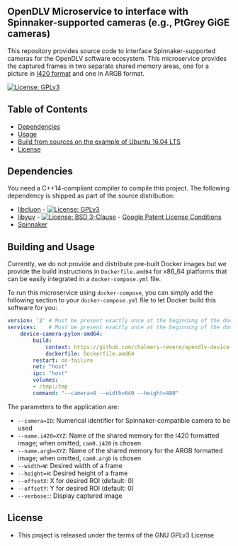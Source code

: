 ## OpenDLV Microservice to interface with Spinnaker-supported cameras (e.g., PtGrey GiGE cameras)

This repository provides source code to interface Spinnaker-supported cameras
for the OpenDLV software ecosystem. This microservice provides the captured frames
in two separate shared memory areas, one for a picture in [I420 format](https://wiki.videolan.org/YUV/#I420)
and one in ARGB format.

[![License: GPLv3](https://img.shields.io/badge/license-GPL--3-blue.svg
)](https://www.gnu.org/licenses/gpl-3.0.txt)


## Table of Contents
* [Dependencies](#dependencies)
* [Usage](#usage)
* [Build from sources on the example of Ubuntu 16.04 LTS](#build-from-sources-on-the-example-of-ubuntu-1604-lts)
* [License](#license)


## Dependencies
You need a C++14-compliant compiler to compile this project. The following
dependency is shipped as part of the source distribution:

* [libcluon](https://github.com/chrberger/libcluon) - [![License: GPLv3](https://img.shields.io/badge/license-GPL--3-blue.svg
)](https://www.gnu.org/licenses/gpl-3.0.txt)
* [libyuv](https://chromium.googlesource.com/libyuv/libyuv/+/master) - [![License: BSD 3-Clause](https://img.shields.io/badge/License-BSD%203--Clause-blue.svg)](https://opensource.org/licenses/BSD-3-Clause) - [Google Patent License Conditions](https://chromium.googlesource.com/libyuv/libyuv/+/master/PATENTS)
* [Spinnaker](https://eu.ptgrey.com/support/downloads)


## Building and Usage
Currently, we do not provide and distribute pre-built Docker images but we provide
the build instructions in `Dockerfile.amd64` for x86_64 platforms that can be
easily integrated in a `docker-compose.yml` file.

To run this microservice using `docker-compose`, you can simply add the following
section to your `docker-compose.yml` file to let Docker build this software for you:

```yml
version: '2' # Must be present exactly once at the beginning of the docker-compose.yml file
services:    # Must be present exactly once at the beginning of the docker-compose.yml file
    device-camera-pylon-amd64:
        build:
            context: https://github.com/chalmers-revere/opendlv-device-camera-spinnaker.git
            dockerfile: Dockerfile.amd64
        restart: on-failure
        net: "host"
        ipc: "host"
        volumes:
        - /tmp:/tmp
        command: "--camera=0 --width=640 --height=480"
```

The parameters to the application are:

* `--camera=ID`: Numerical identifier for Spinnaker-compatible camera to be used
* `--name.i420=XYZ`: Name of the shared memory for the I420 formatted image; when omitted, `cam0.i420` is chosen
* `--name.argb=XYZ`: Name of the shared memory for the ARGB formatted image; when omitted, `cam0.argb` is chosen
* `--width=W`: Desired width of a frame
* `--height=H`: Desired height of a frame
* `--offsetX`: X for desired ROI (default: 0)
* `--offsetY`: Y for desired ROI (default: 0)
* `--verbose:`: Display captured image


## License

* This project is released under the terms of the GNU GPLv3 License

